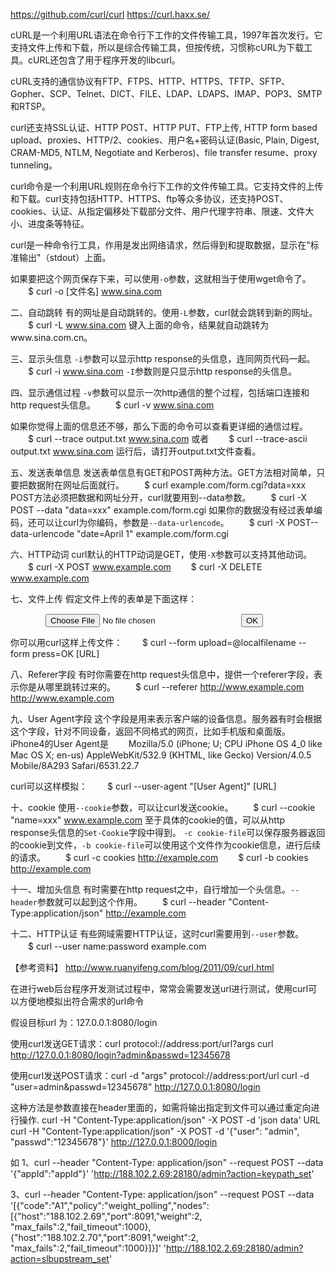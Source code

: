https://github.com/curl/curl
https://curl.haxx.se/


cURL是一个利用URL语法在命令行下工作的文件传输工具，1997年首次发行。它支持文件上传和下载，所以是综合传输工具，但按传统，习惯称cURL为下载工具。cURL还包含了用于程序开发的libcurl。

cURL支持的通信协议有FTP、FTPS、HTTP、HTTPS、TFTP、SFTP、Gopher、SCP、Telnet、DICT、FILE、LDAP、LDAPS、IMAP、POP3、SMTP和RTSP。

curl还支持SSL认证、HTTP POST、HTTP PUT、FTP上传, HTTP form based upload、proxies、HTTP/2、cookies、用户名+密码认证(Basic, Plain, Digest, CRAM-MD5, NTLM, Negotiate and Kerberos)、file transfer resume、proxy tunneling。


curl命令是一个利用URL规则在命令行下工作的文件传输工具。它支持文件的上传和下载。curl支持包括HTTP、HTTPS、ftp等众多协议，还支持POST、cookies、认证、从指定偏移处下载部分文件、用户代理字符串、限速、文件大小、进度条等特征。


curl是一种命令行工具，作用是发出网络请求，然后得到和提取数据，显示在"标准输出"（stdout）上面。

如果要把这个网页保存下来，可以使用`-o`参数，这就相当于使用wget命令了。
　　$ curl -o [文件名] www.sina.com


二、自动跳转
有的网址是自动跳转的。使用`-L`参数，curl就会跳转到新的网址。
　　$ curl -L www.sina.com
键入上面的命令，结果就自动跳转为www.sina.com.cn。


三、显示头信息
`-i`参数可以显示http response的头信息，连同网页代码一起。
　　$ curl -i www.sina.com
`-I`参数则是只显示http response的头信息。


四、显示通信过程
`-v`参数可以显示一次http通信的整个过程，包括端口连接和http request头信息。
　　$ curl -v www.sina.com

如果你觉得上面的信息还不够，那么下面的命令可以查看更详细的通信过程。
　　$ curl --trace output.txt www.sina.com
或者
　　$ curl --trace-ascii output.txt www.sina.com
运行后，请打开output.txt文件查看。


五、发送表单信息
发送表单信息有GET和POST两种方法。GET方法相对简单，只要把数据附在网址后面就行。
　　$ curl example.com/form.cgi?data=xxx
POST方法必须把数据和网址分开，curl就要用到--data参数。
　　$ curl -X POST --data "data=xxx" example.com/form.cgi
如果你的数据没有经过表单编码，还可以让curl为你编码，参数是`--data-urlencode`。
　　$ curl -X POST--data-urlencode "date=April 1" example.com/form.cgi


六、HTTP动词
curl默认的HTTP动词是GET，使用`-X`参数可以支持其他动词。
　　$ curl -X POST www.example.com
　　$ curl -X DELETE www.example.com



七、文件上传
假定文件上传的表单是下面这样：
　　<form method="POST" enctype='multipart/form-data' action="upload.cgi">
　　　　<input type=file name=upload>
　　　　<input type=submit name=press value="OK">
　　</form>
你可以用curl这样上传文件：
　　$ curl --form upload=@localfilename --form press=OK [URL]


八、Referer字段
有时你需要在http request头信息中，提供一个referer字段，表示你是从哪里跳转过来的。
　　$ curl --referer http://www.example.com http://www.example.com


九、User Agent字段
这个字段是用来表示客户端的设备信息。服务器有时会根据这个字段，针对不同设备，返回不同格式的网页，比如手机版和桌面版。
iPhone4的User Agent是
　　Mozilla/5.0 (iPhone; U; CPU iPhone OS 4_0 like Mac OS X; en-us) AppleWebKit/532.9 (KHTML, like Gecko) Version/4.0.5 Mobile/8A293 Safari/6531.22.7

curl可以这样模拟：
　　$ curl --user-agent "[User Agent]" [URL]



十、cookie
使用`--cookie`参数，可以让curl发送cookie。
　　$ curl --cookie "name=xxx" www.example.com
至于具体的cookie的值，可以从http response头信息的`Set-Cookie`字段中得到。
`-c cookie-file`可以保存服务器返回的cookie到文件，`-b cookie-file`可以使用这个文件作为cookie信息，进行后续的请求。
　　$ curl -c cookies http://example.com
　　$ curl -b cookies http://example.com


十一、增加头信息
有时需要在http request之中，自行增加一个头信息。`--header`参数就可以起到这个作用。
　　$ curl --header "Content-Type:application/json" http://example.com


十二、HTTP认证
有些网域需要HTTP认证，这时curl需要用到`--user`参数。
　　$ curl --user name:password example.com


【参考资料】
http://www.ruanyifeng.com/blog/2011/09/curl.html


在进行web后台程序开发测试过程中，常常会需要发送url进行测试，使用curl可以方便地模拟出符合需求的url命令

假设目标url 为：127.0.0.1:8080/login

使用curl发送GET请求：curl protocol://address:port/url?args
curl http://127.0.0.1:8080/login?admin&passwd=12345678  

使用curl发送POST请求：curl -d "args" protocol://address:port/url
curl -d "user=admin&passwd=12345678" http://127.0.0.1:8080/login  

这种方法是参数直接在header里面的，如需将输出指定到文件可以通过重定向进行操作.
curl -H "Content-Type:application/json" -X POST -d 'json data' URL
curl -H "Content-Type:application/json" -X POST -d '{"user": "admin", "passwd":"12345678"}' http://127.0.0.1:8000/login  


如
1、curl --header "Content-Type: application/json" --request POST --data '{"appId":"appId"}' 'http://188.102.2.69:28180/admin?action=keypath_set'

3、curl --header "Content-Type: application/json" --request POST --data '[{"code":"A1","policy":"weight_polling","nodes":[{"host":"188.102.2.69","port":8091,"weight":2, "max_fails":2,"fail_timeout":1000},{"host":"188.102.2.70","port":8091,"weight":2, "max_fails":2,"fail_timeout":1000}]}]' 'http://188.102.2.69:28180/admin?action=slbupstream_set'




